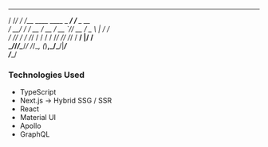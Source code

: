    __  ____                       __           
  / /_/ / /___  ____  ____ _ ____/ /__ _   __  
 / __/ / / __ \/ __ \/ __ `// __  / _ \ | / /  
/ /_/ / / /_/ / / / / /_/ // /_/ /  __/ |/ /   
\__/_/_/\____/_/ /_/\__, (_)__,_/\___/|___/    
                   /____/                      

### Technologies Used

- TypeScript
- Next.js -> Hybrid SSG / SSR
- React
- Material UI
- Apollo
- GraphQL
